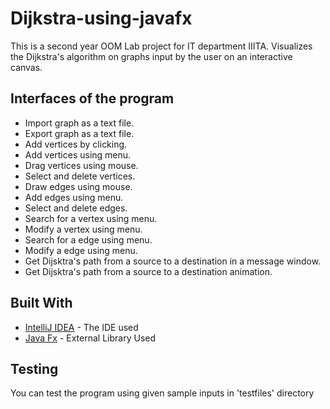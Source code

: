 # Dijkstra-using-javafx
This is a second year OOM Lab project for IT department IIITA. Visualizes the Dijkstra's algorithm on graphs input by the user on an interactive canvas.

## Interfaces of the program
* Import graph as a text file.
* Export graph as a text file.
* Add vertices by clicking.
* Add vertices using menu.
* Drag vertices using mouse.
* Select and delete vertices.
* Draw edges using mouse.
* Add edges using menu.
* Select and delete edges.
* Search for a vertex using menu.
* Modify a vertex using menu.
* Search for a edge using menu.
* Modify a edge using menu.
* Get Dijsktra's path from a source to a destination in a message window.
* Get Dijsktra's path from a source to a destination animation.

## Built With

* [IntelliJ IDEA](https://www.jetbrains.com/idea/download/) - The IDE used
* [Java Fx](https://openjfx.io/) - External Library Used

## Testing 
You can test the program using given sample inputs in 'testfiles' directory
